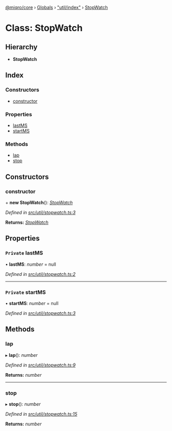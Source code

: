 [@miqro/core](../README.md) › [Globals](../globals.md) › ["util/index"](../modules/_util_index_.md) › [StopWatch](_util_index_.stopwatch.md)

# Class: StopWatch

## Hierarchy

* **StopWatch**

## Index

### Constructors

* [constructor](_util_index_.stopwatch.md#constructor)

### Properties

* [lastMS](_util_index_.stopwatch.md#private-lastms)
* [startMS](_util_index_.stopwatch.md#private-startms)

### Methods

* [lap](_util_index_.stopwatch.md#lap)
* [stop](_util_index_.stopwatch.md#stop)

## Constructors

###  constructor

\+ **new StopWatch**(): *[StopWatch](_util_index_.stopwatch.md)*

*Defined in [src/util/stopwatch.ts:3](https://github.com/claukers/miqro-core/blob/6562042/src/util/stopwatch.ts#L3)*

**Returns:** *[StopWatch](_util_index_.stopwatch.md)*

## Properties

### `Private` lastMS

• **lastMS**: *number* = null

*Defined in [src/util/stopwatch.ts:2](https://github.com/claukers/miqro-core/blob/6562042/src/util/stopwatch.ts#L2)*

___

### `Private` startMS

• **startMS**: *number* = null

*Defined in [src/util/stopwatch.ts:3](https://github.com/claukers/miqro-core/blob/6562042/src/util/stopwatch.ts#L3)*

## Methods

###  lap

▸ **lap**(): *number*

*Defined in [src/util/stopwatch.ts:9](https://github.com/claukers/miqro-core/blob/6562042/src/util/stopwatch.ts#L9)*

**Returns:** *number*

___

###  stop

▸ **stop**(): *number*

*Defined in [src/util/stopwatch.ts:15](https://github.com/claukers/miqro-core/blob/6562042/src/util/stopwatch.ts#L15)*

**Returns:** *number*
